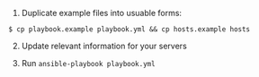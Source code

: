 1. Duplicate example files into usuable forms:

```
$ cp playbook.example playbook.yml && cp hosts.example hosts
```

2. Update relevant information for your servers

3. Run `ansible-playbook playbook.yml`
